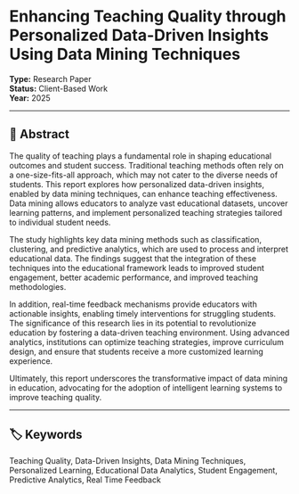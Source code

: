 # Enhancing Teaching Quality through Personalized Data-Driven Insights Using Data Mining Techniques

**Type:** Research Paper  
**Status:** Client-Based Work  
**Year:** 2025

---

## 📄 Abstract

The quality of teaching plays a fundamental role in shaping educational outcomes and student success. Traditional teaching methods often rely on a one-size-fits-all approach, which may not cater to the diverse needs of students. This report explores how personalized data-driven insights, enabled by data mining techniques, can enhance teaching effectiveness. Data mining allows educators to analyze vast educational datasets, uncover learning patterns, and implement personalized teaching strategies tailored to individual student needs.

The study highlights key data mining methods such as classification, clustering, and predictive analytics, which are used to process and interpret educational data. The findings suggest that the integration of these techniques into the educational framework leads to improved student engagement, better academic performance, and improved teaching methodologies.

In addition, real-time feedback mechanisms provide educators with actionable insights, enabling timely interventions for struggling students. The significance of this research lies in its potential to revolutionize education by fostering a data-driven teaching environment. Using advanced analytics, institutions can optimize teaching strategies, improve curriculum design, and ensure that students receive a more customized learning experience.

Ultimately, this report underscores the transformative impact of data mining in education, advocating for the adoption of intelligent learning systems to improve teaching quality.

---

## 🏷️ Keywords

Teaching Quality, Data-Driven Insights, Data Mining Techniques, Personalized Learning, Educational Data Analytics, Student Engagement, Predictive Analytics, Real Time Feedback

